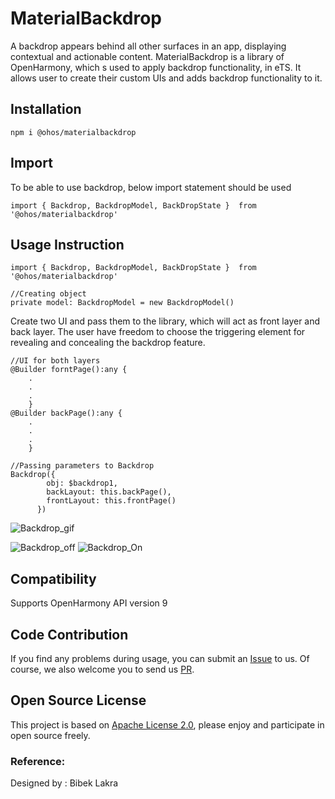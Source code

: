 # MaterialBackdrop

A backdrop appears behind all other surfaces in an app, displaying contextual and actionable content.
MaterialBackdrop is a library of OpenHarmony, which s used to apply backdrop functionality, in eTS.
It allows user to create their custom UIs and adds backdrop functionality to it.

## Installation

```ets 
npm i @ohos/materialbackdrop
```

## Import

To be able to use backdrop, below import statement should be used

```ets
import { Backdrop, BackdropModel, BackDropState }  from '@ohos/materialbackdrop'
```


## Usage Instruction

```ets
import { Backdrop, BackdropModel, BackDropState }  from '@ohos/materialbackdrop'
```

```ets
//Creating object 
private model: BackdropModel = new BackdropModel()
```
Create two UI and pass them to the library, which will act as front layer
and back layer. The user have freedom to choose the triggering element
for revealing and concealing the backdrop feature.
```ets
//UI for both layers 
@Builder forntPage():any {
    .
    .
    .
    }
@Builder backPage():any {
    .
    .
    .
    }   
```

```ets
//Passing parameters to Backdrop
Backdrop({
        obj: $backdrop1,
        backLayout: this.backPage(),
        frontLayout: this.frontPage()
      })
```
![Backdrop_gif](https://github.com/BLakra01/MaterialBackdrop/blob/main/screenshot/3.gif)

![Backdrop_off](https://github.com/BLakra01/MaterialBackdrop/blob/main/screenshots/1.png)
![Backdrop_On](https://github.com/BLakra01/MaterialBackdrop/blob/main/screenshot/2.png)

## Compatibility

Supports OpenHarmony API version 9 

## Code Contribution
If you find any problems during usage, you can submit an [Issue](https://github.com/Applib-OpenHarmony/MaterialBackdrop/issues) to us. 
Of course, we also welcome you to send us [PR](https://github.com/Applib-OpenHarmony/MaterialBackdrop/pulls).

## Open Source License
This project is based on [Apache License 2.0](https://github.com/Applib-OpenHarmony/MaterialBackdrop/blob/main/LICENSE), please enjoy and 
participate in open source freely.

### Reference:

Designed by : Bibek Lakra
